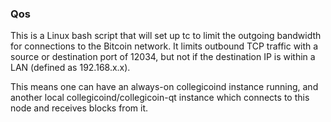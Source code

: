 ### Qos ###

This is a Linux bash script that will set up tc to limit the outgoing bandwidth for connections to the Bitcoin network. It limits outbound TCP traffic with a source or destination port of 12034, but not if the destination IP is within a LAN (defined as 192.168.x.x).

This means one can have an always-on collegicoind instance running, and another local collegicoind/collegicoin-qt instance which connects to this node and receives blocks from it.
